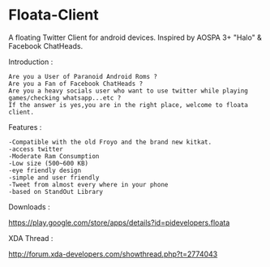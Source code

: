Floata-Client
=============

A floating Twitter Client for android devices.
Inspired by AOSPA 3+ "Halo" & Facebook ChatHeads.



Introduction :

    Are you a User of Paranoid Android Roms ?
    Are you a Fan of Facebook ChatHeads ?
    Are you a heavy socials user who want to use twitter while playing games/checking whatsapp...etc ?
    If the answer is yes,you are in the right place, welcome to floata client.
   
   
Features :


    -Compatible with the old Froyo and the brand new kitkat.
    -access twitter
    -Moderate Ram Consumption
    -Low size (500~600 KB)
    -eye friendly design
    -simple and user friendly
    -Tweet from almost every where in your phone
    -based on StandOut Library   
   
   
Downloads :

   https://play.google.com/store/apps/details?id=pidevelopers.floata
   
   
XDA Thread :

   http://forum.xda-developers.com/showthread.php?t=2774043
